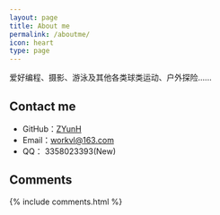 ```yaml
---
layout: page
title: About me
permalink: /aboutme/
icon: heart
type: page
---
```




爱好编程、摄影、游泳及其他各类球类运动、户外探险......

## Contact me

- GitHub：[ZYunH](https://github.com/ZYunH)
- Email：workvl@163.com
- QQ： 3358023393(New)

## Comments

{% include comments.html %}